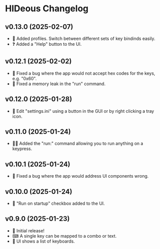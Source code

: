 # HIDeous Changelog

## v0.13.0 (2025-02-07)

- 👤 Added profiles. Switch between different sets of key bindinds easily.
- ❓ Added a "Help" button to the UI.

## v0.12.1 (2025-02-02)

- 🐛 Fixed a bug where the app would not accept hex codes for the keys, e.g. "0x60".
- 🐛 Fixed a memory leak in the "run" command.

## v0.12.0 (2025-01-28)

- 📝 Edit "settings.ini" using a button in the GUI or by right clicking a tray icon.

## v0.11.0 (2025-01-24)

- 🏃‍♀️ Added the "run:" command allowing you to run anything on a keypress.

## v0.10.1 (2025-01-24)

- 🐛 Fixed a bug where the app would address UI components wrong.

## v0.10.0 (2025-01-24)

- 🚀 "Run on startup" checkbox added to the UI.

## v0.9.0 (2025-01-23)

- 🚀 Initial release!
- ⌨ A single key can be mapped to a combo or text.
- 🎨 UI shows a list of keyboards.
